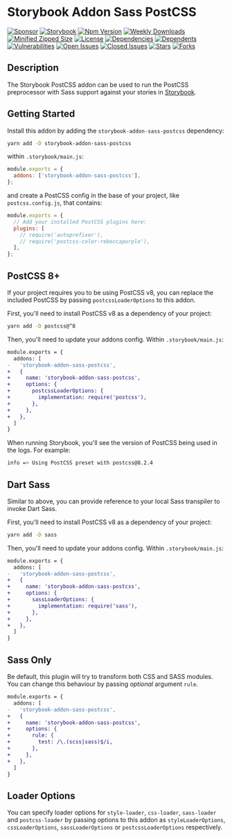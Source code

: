 # Storybook Addon Sass PostCSS

[![Sponsor](https://img.shields.io/badge/sponsor-30363D?style=for-the-badge&logo=GitHub-Sponsors&logoColor=#white)](https://github.com/sponsors/Progyan1997)
[![Storybook](https://img.shields.io/badge/-Storybook-FF4785?style=for-the-badge&logo=storybook&logoColor=white)](https://storybook.js.org/addons/storybook-addon-sass-postcss)
[![Npm Version](https://img.shields.io/npm/v/storybook-addon-sass-postcss?style=for-the-badge)](https://www.npmjs.com/package/storybook-addon-sass-postcss)
[![Weekly Downloads](https://img.shields.io/npm/dw/storybook-addon-sass-postcss?style=for-the-badge)](https://www.npmjs.com/package/storybook-addon-sass-postcss)
[![Minified Zipped Size](https://img.shields.io/bundlephobia/minzip/storybook-addon-sass-postcss?style=for-the-badge)](https://www.npmjs.com/package/storybook-addon-sass-postcss)
[![License](https://img.shields.io/npm/l/storybook-addon-sass-postcss?style=for-the-badge)](https://github.com/Progyan1997/storybook-addon-sass-postcss/LICENSE)
[![Dependencies](https://img.shields.io/librariesio/release/npm/storybook-addon-sass-postcss?style=for-the-badge)](https://www.npmjs.com/package/storybook-addon-sass-postcss)
[![Dependents](https://img.shields.io/librariesio/dependents/npm/storybook-addon-sass-postcss?style=for-the-badge)](https://www.npmjs.com/package/storybook-addon-sass-postcss)
[![Vulnerabilities](https://img.shields.io/snyk/vulnerabilities/npm/storybook-addon-sass-postcss?style=for-the-badge)](https://github.com/Progyan1997/storybook-addon-sass-postcss/security)
[![Open Issues](https://img.shields.io/github/issues-raw/Progyan1997/storybook-addon-sass-postcss?style=for-the-badge)](https://github.com/Progyan1997/storybook-addon-sass-postcss/issues)
[![Closed Issues](https://img.shields.io/github/issues-closed-raw/Progyan1997/storybook-addon-sass-postcss?style=for-the-badge)](https://github.com/Progyan1997/storybook-addon-sass-postcss/issues?q=is%3Aissue+is%3Aclosed)
[![Stars](https://img.shields.io/github/stars/Progyan1997/storybook-addon-sass-postcss?style=for-the-badge)](https://github.com/Progyan1997/storybook-addon-sass-postcss/stargazers)
[![Forks](https://img.shields.io/github/forks/Progyan1997/storybook-addon-sass-postcss?style=for-the-badge)](https://github.com/Progyan1997/storybook-addon-sass-postcss/network/members)

## Description

The Storybook PostCSS addon can be used to run the PostCSS preprocessor with Sass support against your stories in [Storybook](https://storybook.js.org).

## Getting Started

Install this addon by adding the `storybook-addon-sass-postcss` dependency:

```sh
yarn add -D storybook-addon-sass-postcss
```

within `.storybook/main.js`:

```js
module.exports = {
  addons: ['storybook-addon-sass-postcss'],
};
```

and create a PostCSS config in the base of your project, like `postcss.config.js`, that contains:

```js
module.exports = {
  // Add your installed PostCSS plugins here:
  plugins: [
    // require('autoprefixer'),
    // require('postcss-color-rebeccapurple'),
  ],
};
```

## PostCSS 8+

If your project requires you to be using PostCSS v8, you can replace the included PostCSS by passing `postcssLoaderOptions` to this addon.

First, you'll need to install PostCSS v8 as a dependency of your project:

```sh
yarn add -D postcss@^8
```

Then, you'll need to update your addons config. Within `.storybook/main.js`:

```diff
module.exports = {
  addons: [
-   'storybook-addon-sass-postcss',
+   {
+     name: 'storybook-addon-sass-postcss',
+     options: {
+       postcssLoaderOptions: {
+         implementation: require('postcss'),
+       },
+     },
+   },
  ]
}
```

When running Storybook, you'll see the version of PostCSS being used in the logs. For example:

```sh
info => Using PostCSS preset with postcss@8.2.4
```

## Dart Sass

Similar to above, you can provide reference to your local Sass transpiler to invoke Dart Sass.

First, you'll need to install PostCSS v8 as a dependency of your project:

```sh
yarn add -D sass
```

Then, you'll need to update your addons config. Within `.storybook/main.js`:

```diff
module.exports = {
  addons: [
-   'storybook-addon-sass-postcss',
+   {
+     name: 'storybook-addon-sass-postcss',
+     options: {
+       sassLoaderOptions: {
+         implementation: require('sass'),
+       },
+     },
+   },
  ]
}
```

## Sass Only

Be default, this plugin will try to transform both CSS and SASS modules. You can change this behaviour by passing _optional_ argument `rule`.

```diff
module.exports = {
  addons: [
-   'storybook-addon-sass-postcss',
+   {
+     name: 'storybook-addon-sass-postcss',
+     options: {
+       rule: {
+         test: /\.(scss|sass)$/i,
+       },
+     },
+   },
  ]
}
```

## Loader Options

You can specify loader options for `style-loader`, `css-loader`, `sass-loader` and `postcss-loader` by passing options to this addon as `styleLoaderOptions`, `cssLoaderOptions`, `sassLoaderOptions` or `postcssLoaderOptions` respectively.
